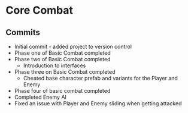 # Core Combat

## Commits
* Initial commit - added project to version control
* Phase one of Basic Combat completed
* Phase two of Basic Combat completed
    * Introduction to interfaces
* Phase three on Basic Combat completed
    * Cheated base character prefab and variants for the Player and Enemy
* Phase four of basic combat completed
* Completed Enemy AI
* Fixed an issue with Player and Enemy sliding when getting attacked
